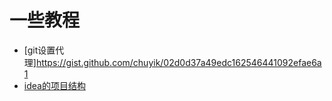 # 一些教程
* [git设置代理]https://gist.github.com/chuyik/02d0d37a49edc162546441092efae6a1
* [idea的项目结构](https://mp.weixin.qq.com/s/j_yIiXvNlp7JMZaVO1FSrA)